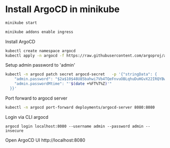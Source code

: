 Install ArgoCD in minikube
=

```bash
minikube start
```

```bash
minikube addons enable ingress
```

Install ArgoCD
```bash
kubectl create namespace argocd
kubectl apply -n argocd -f https://raw.githubusercontent.com/argoproj/argo-cd/master/manifests/install.yaml
```

Setup admin password to 'admin'
```bash
kubectl -n argocd patch secret argocd-secret   -p '{"stringData": {
    "admin.password": "$2a$10$48U85bahwi7Vb4TQeFnvuOBLqhuDuHGvX22IRQYBwOZeCBoUhLV2K",
    "admin.passwordMtime": "'$(date +%FT%T%Z)'"
  }}'
```

Port forward to argocd server
```bash
kubectl -n argocd port-forward deployments/argocd-server 8080:8080
```

Login via CLI argocd
```
argocd login localhost:8080 --username admin --password admin --insecure
```

Open ArgoCD UI http://localhost:8080

